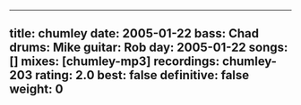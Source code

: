 
---
title: chumley
date: 2005-01-22
bass:	Chad
drums:	Mike
guitar:	Rob
day: 2005-01-22
songs: []
mixes: [chumley-mp3]
recordings: chumley-203
rating: 2.0
best: false
definitive: false
weight: 0
---
